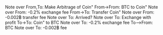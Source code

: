 Note over From,To: Make Arbitrage of Coin"
From->From: BTC to Coin"
Note over From: -0.2% exchange fee
From->To: Transfer Coin"
Note over From: -0.002฿ transfer fee
Note over To: Arrived?
Note over To: Exchange with profit
To->To: Coin" to BTC
Note over To: -0.2% exchange fee
To-->From: BTC
Note over To: -0.002฿ fee
